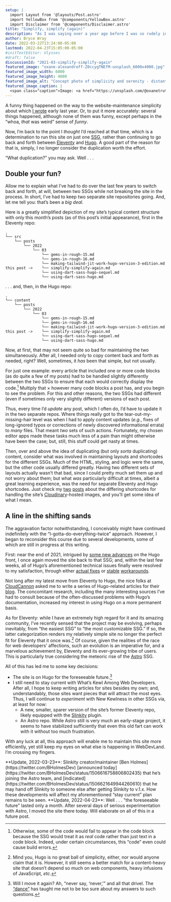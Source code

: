 ```yaml
---
setup: |
  import Layout from '@layouts/Post.astro'
  import YellowBox from '@components/YellowBox.astro'
  import Disclaimer from '@components/Disclaimer.astro'
title: "Simplify, simplify (again)"
description: "As I was saying over a year ago before I was so rudely interrupted by life . . ."
author: Bryce Wray
date: 2022-03-22T13:24:00-05:00
lastmod: 2022-04-23T15:05:00-05:00
#initTextEditor: Ulysses
#draft: false
discussionId: "2021-03-simplify-simplify-again"
featured_image: "oxane-alexandroff-Z0ccygTNEfM-unsplash_6000x4000.jpg"
featured_image_width: 6000
featured_image_height: 4000
featured_image_alt: "Concept photo of simplicity and serenity - distant sea horizon viewed from a beach"
featured_image_caption: |
  <span class="caption">Image: <a href="https://unsplash.com/@oxanetruth?utm_source=unsplash&utm_medium=referral&utm_content=creditCopyText">Oxane Alexandroff</a>; <a href="/s/photos/simplicity?utm_source=unsplash&utm_medium=referral&utm_content=creditCopyText">Unsplash</a></span>
---
```


<Disclaimer />

A funny thing happened on the way to the website-maintenance simplicity about which [I wrote](/posts/2021/02/simplify-simplify/) early last year. Or, to put it more accurately: several things happened, although none of them was funny, except perhaps in the “whoa, *that* was weird” sense of *funny*.

Now, I’m back to the point I *thought* I’d reached at that time, which is a determination to run this site on just one [SSG](https://jamstack.org/generators), rather than continuing to go back and forth between [Eleventy](https://11ty.dev) and [Hugo](https://gohugo.io). A good part of the reason for that is, simply, I no longer consider the duplication worth the effort.

“What duplication?” you may ask. Well&nbsp;.&nbsp;.&nbsp;.

## Double your fun?

Allow me to explain what I’ve had to do over the last few years to switch back and forth, at will, between two SSGs while not breaking the site in the process. In short, I’ve had to keep two separate site repositories going. And, let me tell you: that’s been a *big deal*.

Here is a greatly simplified depiction of my site’s typical content structure with only this month’s posts (as of this post’s initial appearance), first in the Eleventy repo:

```plaintext
.
└── src
    └── posts
        └── 2022
            └── 03
                └── gems-in-rough-15.md
                └── gems-in-rough-16.md
                └── making-tailwind-jit-work-hugo-version-3-edition.md
this post ->    └── simplify-simplify-again.md
                └── using-dart-sass-hugo-sequel.md
                └── using-dart-sass-hugo.md
```

.&nbsp;.&nbsp;. and, then, in the Hugo repo:

```plaintext
.
└── content
    └── posts
        └── 2022
            └── 03
                └── gems-in-rough-15.md
                └── gems-in-rough-16.md
                └── making-tailwind-jit-work-hugo-version-3-edition.md
this post ->    └── simplify-simplify-again.md
                └── using-dart-sass-hugo-sequel.md
                └── using-dart-sass-hugo.md
```

Now, at first, that may not seem quite so bad for maintaining the two simultaneously. After all, I needed only to copy content back and forth as needed, right? Well, sometimes, it *has* been that simple, but not usually.

For just one example: every article that included one or more code blocks (as do quite a few of my posts) had to be handled slightly differently between the two SSGs to ensure that each would correctly display the code.[^1] Multiply that &times; however many code blocks a post has, and you begin to see the problem. For this and other reasons, the two SSGs had different (even if sometimes only very slightly different) versions of each post.

Thus, every time I’d *update* any post, which I often do, I’d have to update it in the two separate repos. Where things really got to the tear-out-my-missing-hair level was when I had to apply content updates (*e.g.*, fixes of long-ignored typos or corrections of newly discovered informational errata) to *many* files. That meant *two* sets of such actions. Fortunately, my chosen editor apps made these tasks much less of a pain than might otherwise have been the case; but, still, this stuff could get nasty at times.

Then, over and above the idea of duplicating (but only *sorta* duplicating) content, consider what was involved in maintaining layouts and shortcodes for the different SSGs. Much of the HTML, styling, and logic were the same, but the other code usually differed greatly. Having two different sets of layouts actually wasn’t that bad, since I could pretty much set them up and not worry about them; but what *was* particularly difficult at times, albeit a great learning experience, was the need for separate Eleventy and Hugo shortcodes. Just check my [two](/posts/2021/02/go-big-go-home/) [posts](/posts/2021/11/go-big-go-home-sequel/) about the differing shortcodes for handling the site’s [Cloudinary](https://cloudinary.com)-hosted images, and you’ll get some idea of what I mean.

## A line in the shifting sands

The aggravation factor notwithstanding, I conceivably might have continued indefinitely with the “I-gotta-do-everything-twice” approach. However, I began to reconsider this course due to several developments, some of which are still in progress at this writing.

First: near the end of 2021, intrigued by [some new advances](/posts/2021/12/fetching-remote-stuff-hugo-0-90-plus/) on the Hugo front, I once again moved the site back to that SSG; and, within the last few weeks, all of Hugo’s aforementioned technical issues finally were resolved to my satisfaction, through either [actual fixes](/posts/2022/03/gems-in-rough-15/#hugogoldmark-typographyglitch-finallysolved) or [stable](/posts/2022/03/making-tailwind-jit-work-hugo-version-3-edition/) [workarounds](/posts/2022/03/using-dart-sass-hugo-sequel/).

Not long after my latest move from Eleventy to Hugo, the nice folks at [CloudCannon](https://cloudcannon.com) asked me to write a series of Hugo-related articles for their [blog](https://cloudcannon.com/blog). The concomitant research, including the many interesting sources I’ve had to consult because of the often-discussed problems with Hugo’s documentation, increased my interest in using Hugo on a more permanent basis.

As for Eleventy: while I have an extremely high regard for it and its amazing community, I’ve recently sensed that the project may be evolving, perhaps inevitably, from “the easiest SSG” to “the most customizable SSG.” If so, the latter categorization renders my relatively simple site no longer the perfect fit for Eleventy that it once was.[^2] Of course, given the realities of the race for web developers’ affections, such an evolution is an imperative for, and a marvelous achievement by, Eleventy and its ever-growing tribe of users. This is particularly true considering the meteoric rise of the [Astro](https://astro.build) SSG.

All of this has led me to some key decisions:

- The site is on Hugo for the foreseeable future.[^3]
- I still need to stay current with What’s Kewl Among Web Developers. After all, I hope to keep writing articles for sites besides my own; and, understandably, those sites want pieces that will attract the most eyes. Thus, I will continue to *experiment* with New Kewlness in other SSGs via, at least for now:
	- A new, smaller, sparer version of the site’s former Eleventy repo, likely equipped with the [Slinkity](https://slinkity.dev) plugin.
	- An Astro repo. While Astro still is very much an early-stage project, it seems to have stabilized sufficiently that even this old fart can work with it without too much frustration.

With any luck at all, this approach will enable me to maintain this site more efficiently, yet still keep my eyes on what else is happening in WebDevLand. I’m crossing my fingers.

<YellowBox>
**Update, 2022-03-23**: Slinkity creator/maintainer [Ben Holmes](https://twitter.com/BHolmesDev) [announced today](https://twitter.com/BHolmesDev/status/1506616758806802435) that he’s joining the Astro team, and [indicated](https://twitter.com/BHolmesDev/status/1506621649944260610) that he may hand off Slinkity to someone else after getting Slinkity to v.1.x. How these developments will affect my aforementioned “stay current” plan remains to be seen.
</YellowBox>

<YellowBox>
**Update, 2022-04-23**: Well . . . "the foreseeable future" lasted only a month. After several days of serious experimentation with Astro, I moved the site there today. Will elaborate on all of this in a future post.
</YellowBox>

[^1]:	Otherwise, some of the code would fail to appear in the code block because the SSG would treat it as *real* code rather than just text in a code block. Indeed, under certain circumstances, this “code” even could cause build errors.

[^2]:	Mind you, Hugo is no great ball of simplicity, either, nor would anyone claim that it is. However, it still seems a better match for a content-heavy site that doesn’t depend so much on web components, heavy infusions of JavaScript, *etc*.

[^3]:	Will I move it again? Ah, “never say, ‘never,’” and all that drivel. The [“dance”](/posts/2019/12/sorta-strange-ssg-trip/) has taught me not to be too sure about my answers to such questions.

